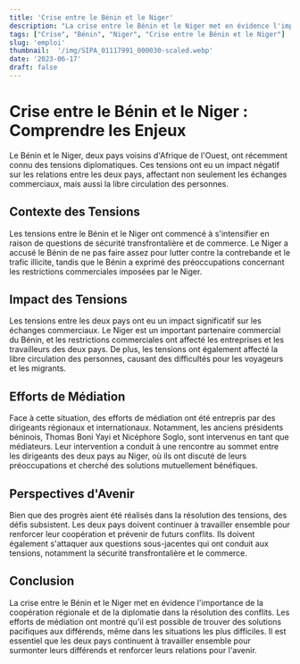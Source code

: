 ```yaml
---
title: 'Crise entre le Bénin et le Niger'
description: "La crise entre le Bénin et le Niger met en évidence l'importance de la coopération régionale et de la diplomatie dans la résolution des conflits."
tags: ["Crise", "Bénin", "Niger", "Crise entre le Bénin et le Niger"]
slug: 'emploi'
thumbnail:  '/img/SIPA_01117991_000030-scaled.webp'
date: '2023-06-17'
draft: false
---
```


# Crise entre le Bénin et le Niger : Comprendre les Enjeux

Le Bénin et le Niger, deux pays voisins d'Afrique de l'Ouest, ont récemment connu des tensions diplomatiques. Ces tensions ont eu un impact négatif sur les relations entre les deux pays, affectant non seulement les échanges commerciaux, mais aussi la libre circulation des personnes.

## Contexte des Tensions

Les tensions entre le Bénin et le Niger ont commencé à s'intensifier en raison de questions de sécurité transfrontalière et de commerce. Le Niger a accusé le Bénin de ne pas faire assez pour lutter contre la contrebande et le trafic illicite, tandis que le Bénin a exprimé des préoccupations concernant les restrictions commerciales imposées par le Niger.

## Impact des Tensions

Les tensions entre les deux pays ont eu un impact significatif sur les échanges commerciaux. Le Niger est un important partenaire commercial du Bénin, et les restrictions commerciales ont affecté les entreprises et les travailleurs des deux pays. De plus, les tensions ont également affecté la libre circulation des personnes, causant des difficultés pour les voyageurs et les migrants.

## Efforts de Médiation

Face à cette situation, des efforts de médiation ont été entrepris par des dirigeants régionaux et internationaux. Notamment, les anciens présidents béninois, Thomas Boni Yayi et Nicéphore Soglo, sont intervenus en tant que médiateurs. Leur intervention a conduit à une rencontre au sommet entre les dirigeants des deux pays au Niger, où ils ont discuté de leurs préoccupations et cherché des solutions mutuellement bénéfiques.

## Perspectives d'Avenir

Bien que des progrès aient été réalisés dans la résolution des tensions, des défis subsistent. Les deux pays doivent continuer à travailler ensemble pour renforcer leur coopération et prévenir de futurs conflits. Ils doivent également s'attaquer aux questions sous-jacentes qui ont conduit aux tensions, notamment la sécurité transfrontalière et le commerce.

## Conclusion

La crise entre le Bénin et le Niger met en évidence l'importance de la coopération régionale et de la diplomatie dans la résolution des conflits. Les efforts de médiation ont montré qu'il est possible de trouver des solutions pacifiques aux différends, même dans les situations les plus difficiles. Il est essentiel que les deux pays continuent à travailler ensemble pour surmonter leurs différends et renforcer leurs relations pour l'avenir.
